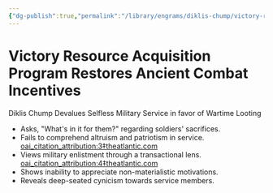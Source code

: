 ```yaml
---
{"dg-publish":true,"permalink":"/library/engrams/diklis-chump/victory-resource-acquisition-program-restores-ancient-combat-incentives/","tags":["DC/Military","DC/AS3"]}
---
```


# Victory Resource Acquisition Program Restores Ancient Combat Incentives
Diklis Chump Devalues Selfless Military Service in favor of Wartime Looting
- Asks, "What's in it for them?" regarding soldiers' sacrifices.
- Fails to comprehend altruism and patriotism in service. [oai_citation_attribution:3‡theatlantic.com](https://www.theatlantic.com/politics/archive/2024/10/trump-military-generals-hitler/680327/?utm_source=apple_news)
- Views military enlistment through a transactional lens. [oai_citation_attribution:4‡theatlantic.com](https://www.theatlantic.com/politics/archive/2024/08/mark-robinson-military-commission-attendance/679663/?utm_source=apple_news)
- Shows inability to appreciate non-materialistic motivations.
- Reveals deep-seated cynicism towards service members.
